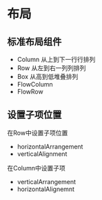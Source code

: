 布局
===

## 标准布局组件

- Column 从上到下一行行排列
- Row  从左到右一列列排列
- Box  从高到低堆叠排列
- FlowColumn
- FlowRow


## 设置子项位置

在Row中设置子项位置

- horizontalArrangement
- verticalAlignment

在Column中设置子项

- verticalArrangement
- horizontalAlignemnt

